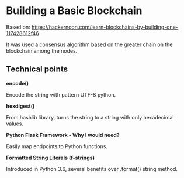 # Building a Basic Blockchain

Based on: https://hackernoon.com/learn-blockchains-by-building-one-117428612f46

It was used a consensus algorithm based on the greater chain on the blockchain among the nodes.

## Technical points
**encode()**

Encode the string with pattern UTF-8 python.

**hexdigest()**

From hashlib library, turns the string to a string with only hexadecimal values.

**Python Flask Framework - Why I would need?**

Easily map endpoints to Python functions.

**Formatted String Literals (f-strings)**

Introduced in Python 3.6, several benefits over .format() string method.
